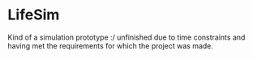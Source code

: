 # LifeSim
Kind of a simulation prototype :/
unfinished due to time constraints and having met the requirements for which the project was made.
